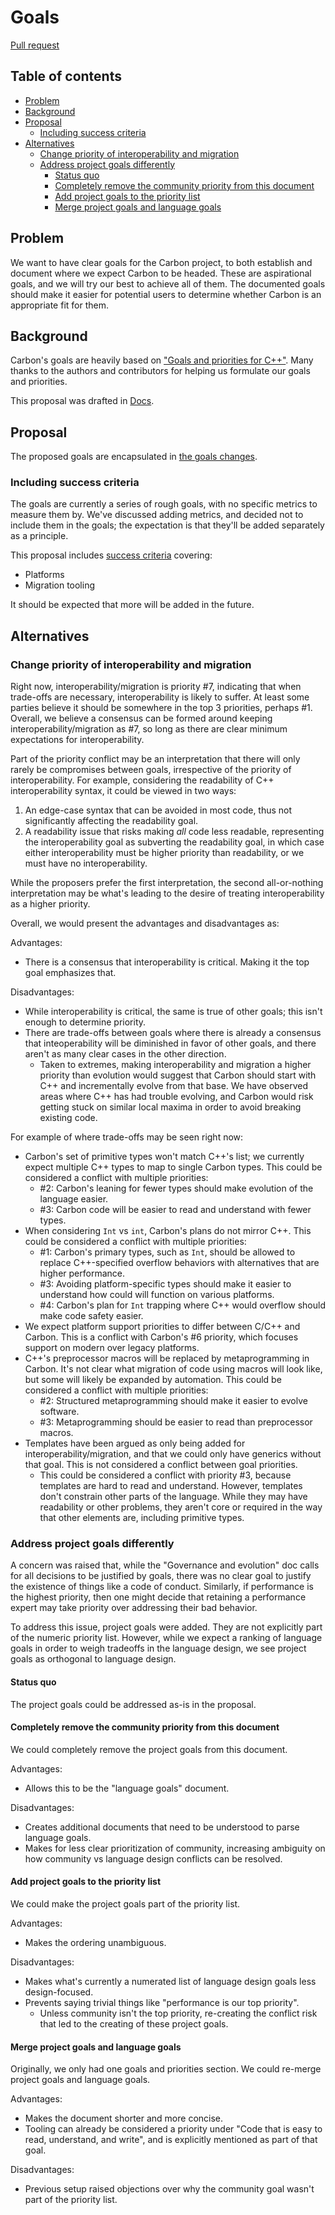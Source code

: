 # Goals

<!--
Part of the Carbon Language project, under the Apache License v2.0 with LLVM
Exceptions. See /LICENSE for license information.
SPDX-License-Identifier: Apache-2.0 WITH LLVM-exception
-->

[Pull request](https://github.com/carbon-language/carbon-lang/pull/51)

<!-- toc -->

## Table of contents

-   [Problem](#problem)
-   [Background](#background)
-   [Proposal](#proposal)
    -   [Including success criteria](#including-success-criteria)
-   [Alternatives](#alternatives)
    -   [Change priority of interoperability and migration](#change-priority-of-interoperability-and-migration)
    -   [Address project goals differently](#address-project-goals-differently)
        -   [Status quo](#status-quo)
        -   [Completely remove the community priority from this document](#completely-remove-the-community-priority-from-this-document)
        -   [Add project goals to the priority list](#add-project-goals-to-the-priority-list)
        -   [Merge project goals and language goals](#merge-project-goals-and-language-goals)

<!-- tocstop -->

## Problem

We want to have clear goals for the Carbon project, to both establish and
document where we expect Carbon to be headed. These are aspirational goals, and
we will try our best to achieve all of them. The documented goals should make it
easier for potential users to determine whether Carbon is an appropriate fit for
them.

## Background

Carbon's goals are heavily based on
["Goals and priorities for C++"](https://docs.google.com/document/d/1jrpGk6Sa0bt1u1tSuZtPnVI3inr7A4c0iJC9V2I6zUA/edit).
Many thanks to the authors and contributors for helping us formulate our goals
and priorities.

This proposal was drafted in
[Docs](https://docs.google.com/document/d/1MJvVIDXQrhIj6hZ7NwMDbDch9XLO2VaYrGq29E57meU/edit).

## Proposal

The proposed goals are encapsulated in
[the goals changes](/docs/project/goals.md).

### Including success criteria

The goals are currently a series of rough goals, with no specific metrics to
measure them by. We've discussed adding metrics, and decided not to include them
in the goals; the expectation is that they'll be added separately as a
principle.

This proposal includes
[success criteria](/docs/project/principles/success_criteria.md) covering:

-   Platforms
-   Migration tooling

It should be expected that more will be added in the future.

## Alternatives

### Change priority of interoperability and migration

Right now, interoperability/migration is priority #7, indicating that when
trade-offs are necessary, interoperability is likely to suffer. At least some
parties believe it should be somewhere in the top 3 priorities, perhaps #1.
Overall, we believe a consensus can be formed around keeping
interoperability/migration as #7, so long as there are clear minimum
expectations for interoperability.

Part of the priority conflict may be an interpretation that there will only
rarely be compromises between goals, irrespective of the priority of
interoperability. For example, considering the readability of C++
interoperability syntax, it could be viewed in two ways:

1. An edge-case syntax that can be avoided in most code, thus not significantly
   affecting the readability goal.
2. A readability issue that risks making _all_ code less readable, representing
   the interoperability goal as subverting the readability goal, in which case
   either interoperability must be higher priority than readability, or we must
   have no interoperability.

While the proposers prefer the first interpretation, the second all-or-nothing
interpretation may be what's leading to the desire of treating interoperability
as a higher priority.

Overall, we would present the advantages and disadvantages as:

Advantages:

-   There is a consensus that interoperability is critical. Making it the top
    goal emphasizes that.

Disadvantages:

-   While interoperability is critical, the same is true of other goals; this
    isn't enough to determine priority.
-   There are trade-offs between goals where there is already a consensus that
    inteoperability will be diminished in favor of other goals, and there aren't
    as many clear cases in the other direction.
    -   Taken to extremes, making interoperability and migration a higher
        priority than evolution would suggest that Carbon should start with C++
        and incrementally evolve from that base. We have observed areas where
        C++ has had trouble evolving, and Carbon would risk getting stuck on
        similar local maxima in order to avoid breaking existing code.

For example of where trade-offs may be seen right now:

-   Carbon's set of primitive types won't match C++'s list; we currently expect
    multiple C++ types to map to single Carbon types. This could be considered a
    conflict with multiple priorities:
    -   #2: Carbon's leaning for fewer types should make evolution of the
        language easier.
    -   #3: Carbon code will be easier to read and understand with fewer types.
-   When considering `Int` vs `int`, Carbon's plans do not mirror C++. This
    could be considered a conflict with multiple priorities:
    -   #1: Carbon's primary types, such as `Int`, should be allowed to replace
        C++-specified overflow behaviors with alternatives that are higher
        performance.
    -   #3: Avoiding platform-specific types should make it easier to understand
        how could will function on various platforms.
    -   #4: Carbon's plan for `Int` trapping where C++ would overflow should
        make code safety easier.
-   We expect platform support priorities to differ between C/C++ and Carbon.
    This is a conflict with Carbon's #6 priority, which focuses support on
    modern over legacy platforms.
-   C++'s preprocessor macros will be replaced by metaprogramming in Carbon.
    It's not clear what migration of code using macros will look like, but some
    will likely be expanded by automation. This could be considered a conflict
    with multiple priorities:
    -   #2: Structured metaprogramming should make it easier to evolve software.
    -   #3: Metaprogramming should be easier to read than preprocessor macros.
-   Templates have been argued as only being added for
    interoperability/migration, and that we could only have generics without
    that goal. This is not considered a conflict between goal priorities.
    -   This could be considered a conflict with priority #3, because templates
        are hard to read and understand. However, templates don't constrain
        other parts of the language. While they may have readability or other
        problems, they aren't core or required in the way that other elements
        are, including primitive types.

### Address project goals differently

A concern was raised that, while the "Governance and evolution" doc calls for
all decisions to be justified by goals, there was no clear goal to justify the
existence of things like a code of conduct. Similarly, if performance is the
highest priority, then one might decide that retaining a performance expert may
take priority over addressing their bad behavior.

To address this issue, project goals were added. They are not explicitly part of
the numeric priority list. However, while we expect a ranking of language goals
in order to weigh tradeoffs in the language design, we see project goals as
orthogonal to language design.

#### Status quo

The project goals could be addressed as-is in the proposal.

#### Completely remove the community priority from this document

We could completely remove the project goals from this document.

Advantages:

-   Allows this to be the "language goals" document.

Disadvantages:

-   Creates additional documents that need to be understood to parse language
    goals.
-   Makes for less clear prioritization of community, increasing ambiguity on
    how community vs language design conflicts can be resolved.

#### Add project goals to the priority list

We could make the project goals part of the priority list.

Advantages:

-   Makes the ordering unambiguous.

Disadvantages:

-   Makes what's currently a numerated list of language design goals less
    design-focused.
-   Prevents saying trivial things like "performance is our top priority".
    -   Unless community isn't the top priority, re-creating the conflict risk
        that led to the creating of these project goals.

#### Merge project goals and language goals

Originally, we only had one goals and priorities section. We could re-merge
project goals and language goals.

Advantages:

-   Makes the document shorter and more concise.
-   Tooling can already be considered a priority under "Code that is easy to
    read, understand, and write", and is explicitly mentioned as part of that
    goal.

Disadvantages:

-   Previous setup raised objections over why the community goal wasn't part of
    the priority list.
